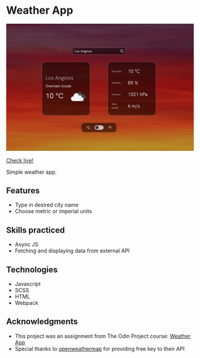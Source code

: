 # Weather App

![interface](./src/img/screenshot.png)

[Check live!]()

Simple weather app.

## Features
* Type in desired city name
* Choose metric or imperial units

## Skills practiced
* Async JS
* Fetching and displaying data from external API

## Technologies
* Javascript
* SCSS
* HTML
* Webpack

## Acknowledgments
* This project was an assignment from The Odin Project course: [Weather App](https://www.theodinproject.com/lessons/node-path-javascript-weather-app)
* Special thanks to [openweathermap](https://openweathermap.org/api) for providing free key to their API